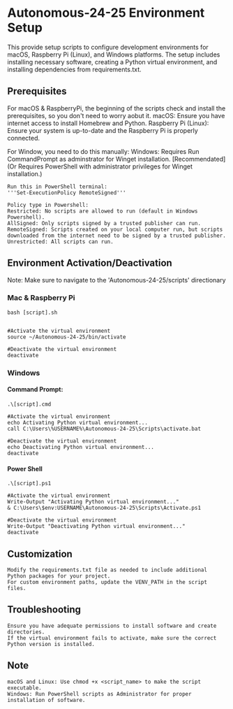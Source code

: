 # Autonomous-24-25 Environment Setup

This provide setup scripts to configure development environments for macOS, Raspberry Pi (Linux), and Windows platforms. The setup includes installing necessary software, creating a Python virtual environment, and installing dependencies from requirements.txt.

## Prerequisites
For macOS & RaspberryPi, the beginning of the scripts check and install the prerequisites, so you don't need to worry aobut it.
    macOS: Ensure you have internet access to install Homebrew and Python.
    Raspberry Pi (Linux): Ensure your system is up-to-date and the Raspberry Pi is properly connected.

For Window, you need to do this manually:
    Windows: Requires Run CommandPrompt as adminstrator for Winget installation. [Recommendated]
    (Or Requires PowerShell with administrator privileges for Winget installation.)

    Run this in PowerShell terminal:
    '''Set-ExecutionPolicy RemoteSigned'''

    Policy type in Powershell:
    Restricted: No scripts are allowed to run (default in Windows Powershell).
    AllSigned: Only scripts signed by a trusted publisher can run.
    RemoteSigned: Scripts created on your local computer run, but scripts downloaded from the internet need to be signed by a trusted publisher.
    Unrestricted: All scripts can run.





## Environment Activation/Deactivation
Note: Make sure to navigate to the 'Autonomous-24-25/scripts' directionary


### Mac & Raspberry Pi
    bash [script].sh


    #Activate the virtual environment
    source ~/Autonomous-24-25/bin/activate

    #Deactivate the virtual environment
    deactivate
    

### Windows
#### Command Prompt:
    .\[script].cmd

    #Activate the virtual environment
    echo Activating Python virtual environment...
    call C:\Users\%USERNAME%\Autonomous-24-25\Scripts\activate.bat

    #Deactivate the virtual environment
    echo Deactivating Python virtual environment...
    deactivate

#### Power Shell
    .\[script].ps1 

    #Activate the virtual environment
    Write-Output "Activating Python virtual environment..."
    & C:\Users\$env:USERNAME\Autonomous-24-25\Scripts\Activate.ps1

    #Deactivate the virtual environment
    Write-Output "Deactivating Python virtual environment..."
    deactivate


## Customization

    Modify the requirements.txt file as needed to include additional Python packages for your project.
    For custom environment paths, update the VENV_PATH in the script files.

## Troubleshooting

    Ensure you have adequate permissions to install software and create directories.
    If the virtual environment fails to activate, make sure the correct Python version is installed.

## Note

    macOS and Linux: Use chmod +x <script_name> to make the script executable.
    Windows: Run PowerShell scripts as Administrator for proper installation of software.